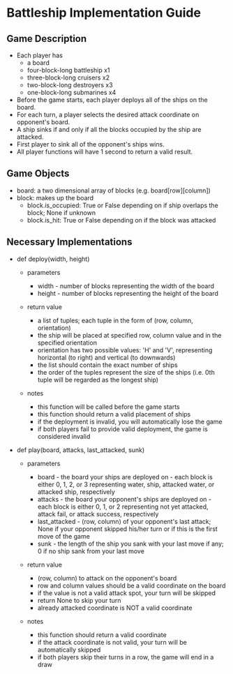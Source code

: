 # Battleship Implementation Guide

## Game Description
 - Each player has 
   - a board
   - four-block-long battleship x1
   - three-block-long cruisers x2
   - two-block-long destroyers x3
   - one-block-long submarines x4
 - Before the game starts, each player deploys all of the ships on the board. 
 - For each turn, a player selects the desired attack coordinate on opponent's board.
 - A ship sinks if and only if all the blocks occupied by the ship are attacked.
 - First player to sink all of the opponent's ships wins.
 - All player functions will have 1 second to return a valid result.

## Game Objects
- board: a two dimensional array of blocks (e.g. board[row][column])
- block: makes up the board
  - block.is_occupied: True or False depending on if ship overlaps the block; None if unknown
  - block.is_hit: True or False depending on if the block was attacked

## Necessary Implementations

 - def deploy(width, height)

   - parameters
     - width - number of blocks representing the width of the board
     - height - number of blocks representing the height of the board

   - return value
     - a list of tuples; each tuple in the form of (row, column, orientation)
     - the ship will be placed at specified row, column value and in the specified orientation
     - orientation has two possible values: 'H' and 'V', representing horizontal (to right) and vertical (to downwards)
     - the list should contain the exact number of ships
     - the order of the tuples represent the size of the ships (i.e. 0th tuple will be regarded as the longest ship)

   - notes
     - this function will be called before the game starts
     - this function should return a valid placement of ships
     - if the deployment is invalid, you will automatically lose the game
     - if both players fail to provide valid deployment, the game is considered invalid

 - def play(board, attacks, last_attacked, sunk)

   - parameters
     - board - the board your ships are deployed on
             - each block is either 0, 1, 2, or 3 representing water, ship, attacked water, or attacked ship, respectively
     - attacks - the board your opponent's ships are deployed on
               - each block is either 0, 1, or 2 representing not yet attacked, attack fail, or attack success, respectively
     - last_attacked - (row, column) of your opponent's last attack; None if your opponent skipped his/her turn or if this is the first move of the game
     - sunk - the length of the ship you sank with your last move if any; 0 if no ship sank from your last move

   - return value
     - (row, column) to attack on the opponent's board
     - row and column values should be a valid coordinate on the board
     - if the value is not a valid attack spot, your turn will be skipped
     - return None to skip your turn
     - already attacked coordinate is NOT a valid coordinate

   - notes
     - this function should return a valid coordinate
     - if the attack coordinate is not valid, your turn will be automatically skipped
     - if both players skip their turns in a row, the game will end in a draw
